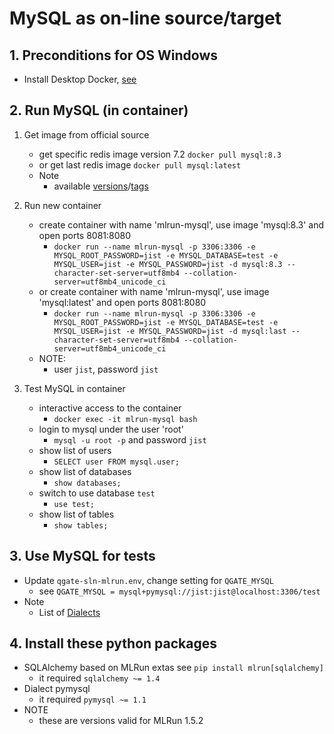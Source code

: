 # MySQL as on-line source/target

## 1. Preconditions for OS Windows

 - Install Desktop Docker, [see](./desktopdocker.md)

## 2. Run MySQL (in container)

1. Get image from official source
   - get specific redis image version 7.2 `docker pull mysql:8.3`
   - or get last redis image `docker pull mysql:latest`
   - Note
     - available [versions](https://hub.docker.com/_/mysql)/[tags](https://hub.docker.com/_/mysql/tags)

2. Run new container
   - create container with name 'mlrun-mysql', use image 'mysql:8.3' and open ports 8081:8080
     - `docker run --name mlrun-mysql -p 3306:3306 -e MYSQL_ROOT_PASSWORD=jist -e MYSQL_DATABASE=test -e MYSQL_USER=jist -e MYSQL_PASSWORD=jist -d mysql:8.3 --character-set-server=utf8mb4 --collation-server=utf8mb4_unicode_ci`
   - or create container with name 'mlrun-mysql', use image 'mysql:latest' and open ports 8081:8080
     - `docker run --name mlrun-mysql -p 3306:3306 -e MYSQL_ROOT_PASSWORD=jist -e MYSQL_DATABASE=test -e MYSQL_USER=jist -e MYSQL_PASSWORD=jist -d mysql:last --character-set-server=utf8mb4 --collation-server=utf8mb4_unicode_ci`
   - NOTE:
     - user `jist`, password `jist`


3. Test MySQL in container
   - interactive access to the container
     - `docker exec -it mlrun-mysql bash`
   - login to mysql under the user 'root'
     - `mysql -u root -p` and password `jist`
   - show list of users
     - `SELECT user FROM mysql.user;`
   - show list of databases
     - `show databases;`
   - switch to use database `test`
     - `use test;`
   - show list of tables
     - `show tables;`

## 3. Use MySQL for tests

 - Update `qgate-sln-mlrun.env`, change setting for `QGATE_MYSQL`
   - see `QGATE_MYSQL = mysql+pymysql://jist:jist@localhost:3306/test`
 - Note
   - List of [Dialects](https://docs.sqlalchemy.org/en/20/dialects/index.html)

## 4. Install these python packages

 - SQLAlchemy based on MLRun extas see `pip install mlrun[sqlalchemy]`
   - it required `sqlalchemy ~= 1.4`
 - Dialect pymysql
   - it required `pymysql ~= 1.1`
 - NOTE
   - these are versions valid for MLRun 1.5.2

